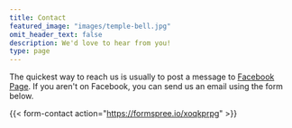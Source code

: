 ```yaml
---
title: Contact
featured_image: "images/temple-bell.jpg"
omit_header_text: false
description: We'd love to hear from you!
type: page
---
```


The quickest way to reach us is usually to post a message to <a href="https://www.facebook.com/lexingtonzencenter/" target="_blank">Facebook Page</a>.  If you aren't on Facebook, you can send us an email using the form below.

{{< form-contact action="https://formspree.io/xoqkprpg"  >}}
